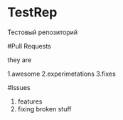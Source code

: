 # TestRep
Тестовый репозиторий




#Pull Requests

they are

1.awesome
2.experimetations
3.fixes


#Issues

1. features
2. fixing broken stuff

